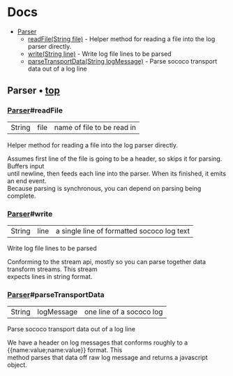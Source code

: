 <p><a name="top" /></p>

<h1>Docs</h1>

<ul>
<li><a href="#Parser">Parser</a>
<ul><li><a href="#Parser-readFile">readFile(String file)</a> - Helper method for reading a file into the log parser directly. </li>
<li><a href="#Parser-write">write(String line)</a> - Write log file lines to be parsed</li>
<li><a href="#Parser-parseTransportData">parseTransportData(String logMessage)</a> - Parse sococo transport data out of a log line</li></ul></li>
</ul>

<p><a name="Parser" /></p>

<h2>Parser &bull; <a href="#top">top</a></h2>

<p><a name="Parser-readFile"></p>

<h3><a href="#Parser">Parser</a>#readFile<table><tr><td>String</td><td>file</td><td>name of file to be read in</td></tr></table></h3>

<p>Helper method for reading a file into the log parser directly. </p>

<p>Assumes first line of the file is going to be a header, so skips it for parsing. Buffers input <br />until newline, then feeds each line into the parser. When its finished, it emits an end event. <br />Because parsing is synchronous, you can depend on parsing being complete.</p>

<p><a name="Parser-write"></p>

<h3><a href="#Parser">Parser</a>#write<table><tr><td>String</td><td>line</td><td>a single line of formatted sococo log text</td></tr></table></h3>

<p>Write log file lines to be parsed</p>

<p>Conforming to the stream api, mostly so you can parse together data transform streams. This stream<br />expects lines in string format.</p>

<p><a name="Parser-parseTransportData"></p>

<h3><a href="#Parser">Parser</a>#parseTransportData<table><tr><td>String</td><td>logMessage</td><td>one line of a sococo log</td></tr></table></h3>

<p>Parse sococo transport data out of a log line</p>

<p>We have a header on log messages that conforms roughly to a {{name:value;name:value}} format. This<br />method parses that data off raw log message and returns a javascript object.</p>